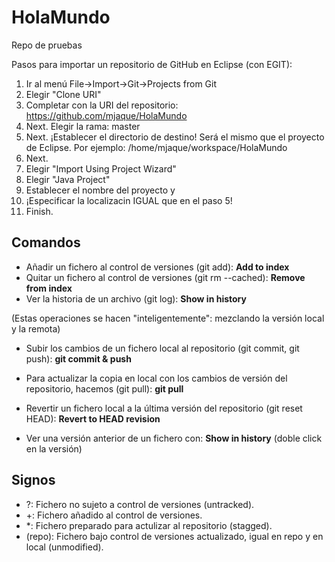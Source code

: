 # HolaMundo
Repo de pruebas

Pasos para importar un repositorio de GitHub en Eclipse (con EGIT):
1. Ir al menú File->Import->Git->Projects from Git
1. Elegir "Clone URI"
1. Completar con la URI del repositorio: https://github.com/mjaque/HolaMundo
1. Next. Elegir la rama: master
1. Next. ¡Establecer el directorio de destino! Será el mismo que el proyecto de Eclipse.
  Por ejemplo: /home/mjaque/workspace/HolaMundo
1. Next. 
1. Elegir "Import Using Project Wizard"
1. Elegir "Java Project"
1. Establecer el nombre del proyecto y
1. ¡Especificar la localizacin IGUAL que en el paso 5!
1. Finish.

## Comandos ##
* Añadir un fichero al control de versiones (git add): **Add to index**
* Quitar un fichero al control de versiones (git rm --cached): **Remove from index**
* Ver la historia de un archivo (git log): **Show in history**

(Estas operaciones se hacen "inteligentemente": mezclando la versión local y la remota)
* Subir los cambios de un fichero local al repositorio (git commit, git push): **git commit & push**
* Para actualizar la copia en local con los cambios de versión del repositorio, hacemos (git pull): **git pull**

* Revertir un fichero local a la última versión del repositorio (git reset HEAD): **Revert to HEAD revision**
* Ver una versión anterior de un fichero con: **Show in history** (doble click en la versión)

## Signos ##
* ?: Fichero no sujeto a control de versiones (untracked).
* +: Fichero añadido al control de versiones.
* *: Fichero preparado para actulizar al repositorio (stagged).
* (repo): Fichero bajo control de versiones actualizado, igual en repo y en local (unmodified).


